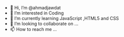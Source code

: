 - 👋 Hi, I’m @ahmadjawdat
- 👀 I’m interested in Coding
- 🌱 I’m currently learning JavaScript ,HTML5 and CSS
- 💞️ I’m looking to collaborate on ...
- 📫 How to reach me ...

<!---
ahmadjawdat/ahmadjawdat is a ✨ special ✨ repository because its `README.md` (this file) appears on your GitHub profile.
You can click the Preview link to take a look at your changes.
--->
